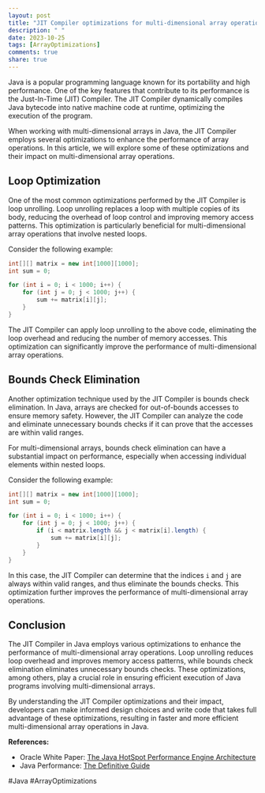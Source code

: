 ```yaml
---
layout: post
title: "JIT Compiler optimizations for multi-dimensional array operations in Java"
description: " "
date: 2023-10-25
tags: [ArrayOptimizations]
comments: true
share: true
---
```


Java is a popular programming language known for its portability and high performance. One of the key features that contribute to its performance is the Just-In-Time (JIT) Compiler. The JIT Compiler dynamically compiles Java bytecode into native machine code at runtime, optimizing the execution of the program.

When working with multi-dimensional arrays in Java, the JIT Compiler employs several optimizations to enhance the performance of array operations. In this article, we will explore some of these optimizations and their impact on multi-dimensional array operations.

## Loop Optimization

One of the most common optimizations performed by the JIT Compiler is loop unrolling. Loop unrolling replaces a loop with multiple copies of its body, reducing the overhead of loop control and improving memory access patterns. This optimization is particularly beneficial for multi-dimensional array operations that involve nested loops.

Consider the following example:

```java
int[][] matrix = new int[1000][1000];
int sum = 0;

for (int i = 0; i < 1000; i++) {
    for (int j = 0; j < 1000; j++) {
        sum += matrix[i][j];
    }
}
```

The JIT Compiler can apply loop unrolling to the above code, eliminating the loop overhead and reducing the number of memory accesses. This optimization can significantly improve the performance of multi-dimensional array operations.

## Bounds Check Elimination

Another optimization technique used by the JIT Compiler is bounds check elimination. In Java, arrays are checked for out-of-bounds accesses to ensure memory safety. However, the JIT Compiler can analyze the code and eliminate unnecessary bounds checks if it can prove that the accesses are within valid ranges.

For multi-dimensional arrays, bounds check elimination can have a substantial impact on performance, especially when accessing individual elements within nested loops.

Consider the following example:

```java
int[][] matrix = new int[1000][1000];
int sum = 0;

for (int i = 0; i < 1000; i++) {
    for (int j = 0; j < 1000; j++) {
        if (i < matrix.length && j < matrix[i].length) {
            sum += matrix[i][j];
        }
    }
}
```

In this case, the JIT Compiler can determine that the indices `i` and `j` are always within valid ranges, and thus eliminate the bounds checks. This optimization further improves the performance of multi-dimensional array operations.

## Conclusion

The JIT Compiler in Java employs various optimizations to enhance the performance of multi-dimensional array operations. Loop unrolling reduces loop overhead and improves memory access patterns, while bounds check elimination eliminates unnecessary bounds checks. These optimizations, among others, play a crucial role in ensuring efficient execution of Java programs involving multi-dimensional arrays.

By understanding the JIT Compiler optimizations and their impact, developers can make informed design choices and write code that takes full advantage of these optimizations, resulting in faster and more efficient multi-dimensional array operations in Java.

**References:**

- Oracle White Paper: [The Java HotSpot Performance Engine Architecture](https://www.oracle.com/technetwork/java/javase/tech/hotspot-whitepaper-1-150345.pdf)
- Java Performance: [The Definitive Guide](https://www.oreilly.com/library/view/java-performance-the/9781449363490/)

#Java #ArrayOptimizations